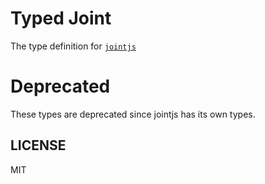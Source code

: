 # Typed Joint
The type definition for [`jointjs`](https://github.com/clientIO/joint)

# Deprecated
These types are deprecated since jointjs has its own types.

## LICENSE
MIT
